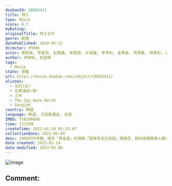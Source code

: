 ```yaml
---
doubanId: 26683421
title: 特工
type: Movie
score: 8.7
myRating: 
originalTitle: 特工공작
genre: 剧情
datePublished: 2018-05-11
director: 尹钟彬
actor: 黄政民, 李星民, 赵震雄, 朱智勋, 朴成雄, 李孝利, 金素辰, 奇周峯, 郑素利, 金弘波, 金应洙, 琴赛璐, 崔秉默, 金钟秀, 金仁宇, 白承哲, 金智娜, 郑基燮, 朴民洙, 车智宪, 姜德宗, 南文哲, 杨贤民, 韩昌贤, 郑载宪, 全相珍, 崔英民, 朴敬贞, 金贤玉, 郭振锡, 韩成天, 孙成灿, 权爀, 郑钟宇, 徐东锡, 李正烈, 朴镇洙, 康俊熙, 李艾秀, 金松日, 姜在恩, 孙贤俊, 金奎南, 朴英雄, 尹大烈, 崔普光, 金秀妍, 闵武济, 郭镇, 薛昌熙, 金光炫, 杨志洙, 柳圣贤, 严志满, 朴赫民, 郭子亨, 权范泽, 白承益, 蔡勇, 李胜浚, 金圭白, 朱宝英, 吴庆华, 李庆勋, 黄仁俊, 郑汉斌, 李东熙
author: 尹钟彬, 权圣辉
tags:
  - Movie
state: 想看
url: https://movie.douban.com/subject/26683421/
aliases:
  - 北风(台)
  - 北寒谍战(港)
  - 工作
  - The_Spy_Gone_North
  - Gongjak
country: 韩国
language: 韩语, 汉语普通话, 日语
IMDb: tt8290698
time: 137分钟
createTime: 2023-01-24 01:33:47
collectionDate: 2022-05-09
desc: 1990年代中期，暗号「黑金星」的南韩「国家安全企划部」情报员，假扮成南韩商人跟北韩进行商业交易，藉此渗透北韩军事单位，打探核开发情报，他得在最危险的地方，赢得敌方的信任，没想到一心只想完成任务的他，...
date created: 2023-01-24
date modified: 2023-03-08
---
```


![image](p2528281606.jpg)

Comment:
---
